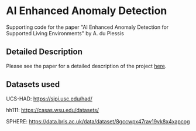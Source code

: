 # AI Enhanced Anomaly Detection
Supporting code for the paper "AI Enhanced Anomaly Detection for Supported Living Environments" by A. du Plessis

## Detailed Description
Please see the paper for a detailed description of the project [here](./report.pdf).

## Datasets used
UCS-HAD:
https://sipi.usc.edu/had/

hh111:
https://casas.wsu.edu/datasets/

SPHERE:
https://data.bris.ac.uk/data/dataset/8gccwpx47rav19vk8x4xapcog

